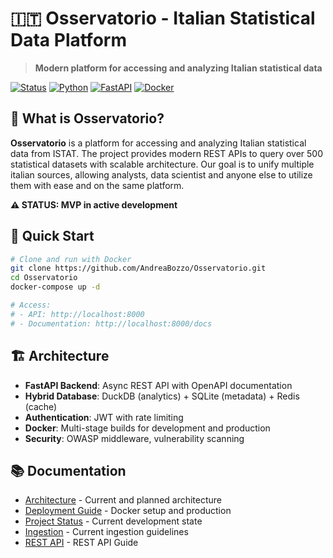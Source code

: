 # 🇮🇹 Osservatorio - Italian Statistical Data Platform

> **Modern platform for accessing and analyzing Italian statistical data**

[![Status](https://img.shields.io/badge/Status-MVP%20in%20Development-orange.svg)]()
[![Python](https://img.shields.io/badge/Python-3.11-blue.svg)](pyproject.toml)
[![FastAPI](https://img.shields.io/badge/FastAPI-Latest-green.svg)](src/api/fastapi_app.py)
[![Docker](https://img.shields.io/badge/Docker-Ready-blue.svg)](Dockerfile)

## 🎯 What is Osservatorio?

**Osservatorio** is a platform for accessing and analyzing Italian statistical data from ISTAT.
The project provides modern REST APIs to query over 500 statistical datasets with scalable architecture.
Our goal is to unify multiple italian sources, allowing analysts, data scientist and anyone else to utilize them with ease
and on the same platform.

**⚠️ STATUS: MVP in active development**

## 🚀 Quick Start

```bash
# Clone and run with Docker
git clone https://github.com/AndreaBozzo/Osservatorio.git
cd Osservatorio
docker-compose up -d

# Access:
# - API: http://localhost:8000
# - Documentation: http://localhost:8000/docs
```

## 🏗️ Architecture

- **FastAPI Backend**: Async REST API with OpenAPI documentation
- **Hybrid Database**: DuckDB (analytics) + SQLite (metadata) + Redis (cache)
- **Authentication**: JWT with rate limiting
- **Docker**: Multi-stage builds for development and production
- **Security**: OWASP middleware, vulnerability scanning

## 📚 Documentation

- [Architecture](docs/core/ARCHITECTURE.md) - Current and planned
architecture
- [Deployment Guide](docs/core/DEPLOYMENT.md) - Docker setup and production
- [Project Status](docs/project/PROJECT_STATE.md) - Current development state
- [Ingestion](docs/guides/INGESTION_PIPELINE_GUIDE.md)  - Current
ingestion guidelines
- [REST API](docs/api/FASTAPI_REST_API.md)  - REST API Guide
